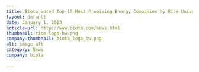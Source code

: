 ```yaml
---
title: Biota voted Top-10 Most Promising Energy Companies by Rice University Alliance
layout: default
date: January 1, 2013
article-url: http://www.biota.com/news.html
thumbnail: rice-logo-bw.png
company-thumbnail: biota_logo_bw.png
alt: image-alt
category: News
company: biota

---
```

